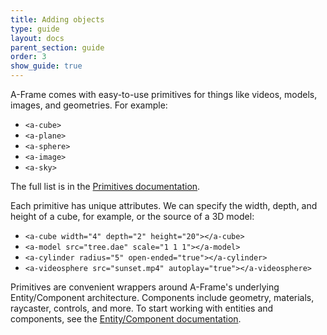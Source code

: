 ```yaml
---
title: Adding objects
type: guide
layout: docs
parent_section: guide
order: 3
show_guide: true
---
```


A-Frame comes with easy-to-use primitives for things like videos, models, images, and geometries. For example:

* `<a-cube>`
* `<a-plane>`
* `<a-sphere>`
* `<a-image>`
* `<a-sky>`

The full list is in the [Primitives documentation](../../docs/primitives/).

Each primitive has unique attributes. We can specify the width, depth, and height of a cube, for example, or the source of a 3D model:

* `<a-cube width="4" depth="2" height="20"></a-cube>`
* `<a-model src="tree.dae" scale="1 1 1"></a-model>`
* `<a-cylinder radius="5" open-ended="true"></a-cylinder>`
* `<a-videosphere src="sunset.mp4" autoplay="true"></a-videosphere>`

Primitives are convenient wrappers around A-Frame's underlying Entity/Component architecture. Components include geometry, materials, raycaster, controls, and more. To start working with entities and components, see the [Entity/Component documentation](../../docs/entities-and-components/).
